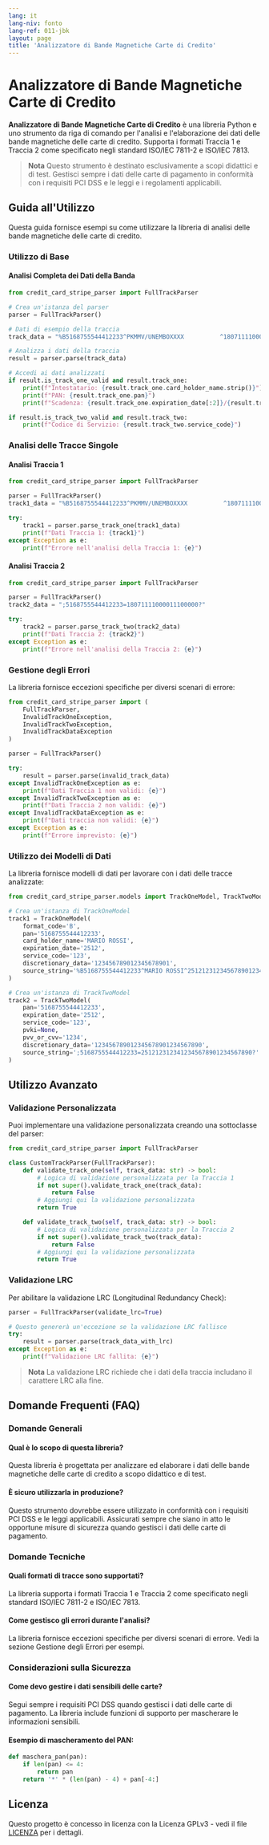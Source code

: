 ```yaml
---
lang: it
lang-niv: fonto
lang-ref: 011-jbk
layout: page
title: 'Analizzatore di Bande Magnetiche Carte di Credito'
---
```


# Analizzatore di Bande Magnetiche Carte di Credito

**Analizzatore di Bande Magnetiche Carte di Credito** è una libreria Python e uno strumento da riga di comando per l'analisi e l'elaborazione dei dati delle bande magnetiche delle carte di credito. Supporta i formati Traccia 1 e Traccia 2 come specificato negli standard ISO/IEC 7811-2 e ISO/IEC 7813.

> **Nota**
> Questo strumento è destinato esclusivamente a scopi didattici e di test. Gestisci sempre i dati delle carte di pagamento in conformità con i requisiti PCI DSS e le leggi e i regolamenti applicabili.

## Guida all'Utilizzo

Questa guida fornisce esempi su come utilizzare la libreria di analisi delle bande magnetiche delle carte di credito.

### Utilizzo di Base

#### Analisi Completa dei Dati della Banda

```python
from credit_card_stripe_parser import FullTrackParser

# Crea un'istanza del parser
parser = FullTrackParser()

# Dati di esempio della traccia
track_data = "%B5168755544412233^PKMMV/UNEMBOXXXX          ^1807111100000000000000111000000?;5168755544412233=18071111000011100000?"

# Analizza i dati della traccia
result = parser.parse(track_data)

# Accedi ai dati analizzati
if result.is_track_one_valid and result.track_one:
    print(f"Intestatario: {result.track_one.card_holder_name.strip()}")
    print(f"PAN: {result.track_one.pan}")
    print(f"Scadenza: {result.track_one.expiration_date[:2]}/{result.track_one.expiration_date[2:]}")

if result.is_track_two_valid and result.track_two:
    print(f"Codice di Servizio: {result.track_two.service_code}")
```

### Analisi delle Tracce Singole

#### Analisi Traccia 1

```python
from credit_card_stripe_parser import FullTrackParser

parser = FullTrackParser()
track1_data = "%B5168755544412233^PKMMV/UNEMBOXXXX          ^1807111100000000000000111000000?"

try:
    track1 = parser.parse_track_one(track1_data)
    print(f"Dati Traccia 1: {track1}")
except Exception as e:
    print(f"Errore nell'analisi della Traccia 1: {e}")
```

#### Analisi Traccia 2

```python
from credit_card_stripe_parser import FullTrackParser

parser = FullTrackParser()
track2_data = ";5168755544412233=18071111000011100000?"

try:
    track2 = parser.parse_track_two(track2_data)
    print(f"Dati Traccia 2: {track2}")
except Exception as e:
    print(f"Errore nell'analisi della Traccia 2: {e}")
```

### Gestione degli Errori

La libreria fornisce eccezioni specifiche per diversi scenari di errore:

```python
from credit_card_stripe_parser import (
    FullTrackParser,
    InvalidTrackOneException,
    InvalidTrackTwoException,
    InvalidTrackDataException
)

parser = FullTrackParser()

try:
    result = parser.parse(invalid_track_data)
except InvalidTrackOneException as e:
    print(f"Dati Traccia 1 non validi: {e}")
except InvalidTrackTwoException as e:
    print(f"Dati Traccia 2 non validi: {e}")
except InvalidTrackDataException as e:
    print(f"Dati traccia non validi: {e}")
except Exception as e:
    print(f"Errore imprevisto: {e}")
```

### Utilizzo dei Modelli di Dati

La libreria fornisce modelli di dati per lavorare con i dati delle tracce analizzate:

```python
from credit_card_stripe_parser.models import TrackOneModel, TrackTwoModel

# Crea un'istanza di TrackOneModel
track1 = TrackOneModel(
    format_code='B',
    pan='5168755544412233',
    card_holder_name='MARIO ROSSI',
    expiration_date='2512',
    service_code='123',
    discretionary_data='123456789012345678901',
    source_string='%B5168755544412233^MARIO ROSSI^251212312345678901234567890?'
)

# Crea un'istanza di TrackTwoModel
track2 = TrackTwoModel(
    pan='5168755544412233',
    expiration_date='2512',
    service_code='123',
    pvki=None,
    pvv_or_cvv='1234',
    discretionary_data='123456789012345678901234567890',
    source_string=';5168755544412233=2512123123412345678901234567890?'
)
```

## Utilizzo Avanzato

### Validazione Personalizzata

Puoi implementare una validazione personalizzata creando una sottoclasse del parser:

```python
from credit_card_stripe_parser import FullTrackParser

class CustomTrackParser(FullTrackParser):
    def validate_track_one(self, track_data: str) -> bool:
        # Logica di validazione personalizzata per la Traccia 1
        if not super().validate_track_one(track_data):
            return False
        # Aggiungi qui la validazione personalizzata
        return True

    def validate_track_two(self, track_data: str) -> bool:
        # Logica di validazione personalizzata per la Traccia 2
        if not super().validate_track_two(track_data):
            return False
        # Aggiungi qui la validazione personalizzata
        return True
```

### Validazione LRC

Per abilitare la validazione LRC (Longitudinal Redundancy Check):

```python
parser = FullTrackParser(validate_lrc=True)

# Questo genererà un'eccezione se la validazione LRC fallisce
try:
    result = parser.parse(track_data_with_lrc)
except Exception as e:
    print(f"Validazione LRC fallita: {e}")
```
> **Nota**
> La validazione LRC richiede che i dati della traccia includano il carattere LRC alla fine.

## Domande Frequenti (FAQ)

### Domande Generali

#### Qual è lo scopo di questa libreria?
Questa libreria è progettata per analizzare ed elaborare i dati delle bande magnetiche delle carte di credito a scopo didattico e di test.

#### È sicuro utilizzarla in produzione?
Questo strumento dovrebbe essere utilizzato in conformità con i requisiti PCI DSS e le leggi applicabili. Assicurati sempre che siano in atto le opportune misure di sicurezza quando gestisci i dati delle carte di pagamento.

### Domande Tecniche

#### Quali formati di tracce sono supportati?
La libreria supporta i formati Traccia 1 e Traccia 2 come specificato negli standard ISO/IEC 7811-2 e ISO/IEC 7813.

#### Come gestisco gli errori durante l'analisi?
La libreria fornisce eccezioni specifiche per diversi scenari di errore. Vedi la sezione Gestione degli Errori per esempi.

### Considerazioni sulla Sicurezza

#### Come devo gestire i dati sensibili delle carte?
Segui sempre i requisiti PCI DSS quando gestisci i dati delle carte di pagamento. La libreria include funzioni di supporto per mascherare le informazioni sensibili.

#### Esempio di mascheramento del PAN:

```python
def maschera_pan(pan):
    if len(pan) <= 4:
        return pan
    return '*' * (len(pan) - 4) + pan[-4:]
```

## Licenza

Questo progetto è concesso in licenza con la Licenza GPLv3 - vedi il file [LICENZA](LICENZA) per i dettagli.

